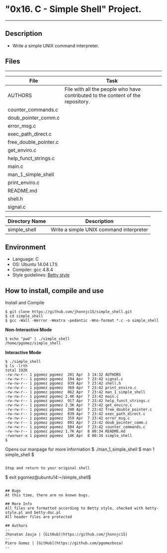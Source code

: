 # "0x16. C - Simple Shell" Project.
---
## Description
* Write a simple UNIX command interpreter.

## Files
---
File|Task
---|---
AUTHORS | File with all the people who have contributed to the content of the repository. 
counter_commands.c |
doub_pointer_comm.c |
error_msg.c |
exec_path_direct.c | 
free_double_pointer.c |
get_enviro.c |
help_funct_strings.c |
main.c |
man_1_simple_shell |
print_enviro.c |
README.md |
shell.h |
signal.c |

Directory Name | Description
---|---
simple_shell | Write a simple UNIX command interpreter

## Environment
* Language: C
* OS: Ubuntu 14.04 LTS
* Compiler: gcc 4.8.4
* Style guidelines: [Betty style](https://github.com/holbertonschool/Betty/wiki)

## How to install, compile and use
Install and Compile

```
$ git clone https://github.com/jhonnjc15/simple_shell.git
$ cd simple_shell
$ gcc -Wall -Werror -Wextra -pedantic -Wno-format *.c -o simple_shell
```

**Non-Interactive Mode**
```
$ echo "pwd" | ./simple_shell
/home/pgomez/simple_shell
```

**Interactive Mode**
```
$ ./simple_shell
$ ls -lrth
total 192K
-rw-rw-r-- 1 pgomez pgomez  201 Apr  3 14:32 AUTHORS
-rw-rw-r-- 1 pgomez pgomez  194 Apr  7 23:42 signal.c
-rw-rw-r-- 1 pgomez pgomez  939 Apr  7 23:42 shell.h
-rw-rw-r-- 1 pgomez pgomez  369 Apr  7 23:42 print_enviro.c
-rw-rw-r-- 1 pgomez pgomez  862 Apr  7 23:42 man_1_simple_shell
-rw-rw-r-- 1 pgomez pgomez 2.4K Apr  7 23:42 main.c
-rw-rw-r-- 1 pgomez pgomez  917 Apr  7 23:42 help_funct_strings.c
-rw-rw-r-- 1 pgomez pgomez 2.3K Apr  7 23:42 get_enviro.c
-rw-rw-r-- 1 pgomez pgomez  348 Apr  7 23:42 free_double_pointer.c
-rw-rw-r-- 1 pgomez pgomez  839 Apr  7 23:42 exec_path_direct.c
-rw-rw-r-- 1 pgomez pgomez  359 Apr  7 23:42 error_msg.c
-rw-rw-r-- 1 pgomez pgomez  891 Apr  7 23:42 doub_pointer_comm.c
-rw-rw-r-- 1 pgomez pgomez  504 Apr  7 23:42 counter_commands.c
-rw-rw-r-- 1 pgomez pgomez 1.7K Apr  8 00:34 README.md
-rwxrwxr-x 1 pgomez pgomez  14K Apr  8 00:34 simple_shell
$
```
Opens our manpage for more information
$ ./man_1_simple_shell
$ man 1 simple_shell
$
```

Stop and return to your original shell
```
$ exit 
pgomez@ubuntu14:~/simple_shell$
```

## Bugs
At this time, there are no known bugs.

## More Info
All files are formatted according to Betty style, checked with betty-style.pl and betty-doc.pl
All header files are protected

## Authors
--
Jhonatan Jauja | [GitHub](https://github.com/jhonnjc15)
--
Piero Gomez | [GitHub](https://github.com/pgomezboza)
--